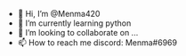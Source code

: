 - 👋 Hi, I’m @Menma420
- 🌱 I’m currently learning python
- 💞️ I’m looking to collaborate on ...
- 📫 How to reach me discord: Menma#6969

<!---
Menma420/Menma420 is a ✨ special ✨ repository because its `README.md` (this file) appears on your GitHub profile.
You can click the Preview link to take a look at your changes.
--->
